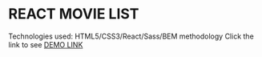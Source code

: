 # REACT MOVIE LIST
Technologies used: HTML5/CSS3/React/Sass/BEM methodology
Click the link to see [DEMO LINK](https://aleksandr-semerenko.github.io/react_movie_list/)
